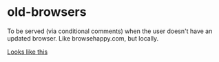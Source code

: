 # old-browsers
To be served (via conditional comments) when the user doesn't have an updated browser. Like browsehappy.com, but locally.

[Looks like this](http://codepen.io/dbox/pen/gaoraM)
